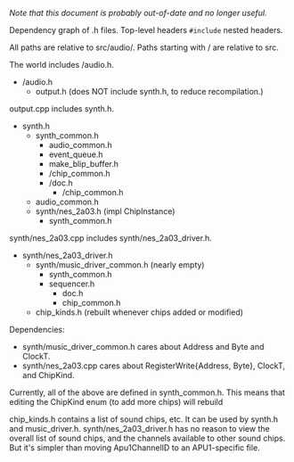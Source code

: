 *Note that this document is probably out-of-date and no longer useful.*

Dependency graph of .h files. Top-level headers `#include` nested headers.

All paths are relative to src/audio/. Paths starting with / are relative to src.

The world includes /audio.h.

- /audio.h
    - output.h (does NOT include synth.h, to reduce recompilation.)

output.cpp includes synth.h.

- synth.h
    - synth_common.h
        - audio_common.h
        - event_queue.h
        - make_blip_buffer.h
        - /chip_common.h
        - /doc.h
            - /chip_common.h
    - audio_common.h
    - synth/nes_2a03.h (impl ChipInstance)
        - synth_common.h

synth/nes_2a03.cpp includes synth/nes_2a03_driver.h.

- synth/nes_2a03_driver.h
    - synth/music_driver_common.h (nearly empty)
        - synth_common.h
        - sequencer.h
            - doc.h
            - chip_common.h
    - chip_kinds.h (rebuilt whenever chips added or modified)

Dependencies:

- synth/music_driver_common.h cares about Address and Byte and ClockT.
- synth/nes_2a03.cpp cares about RegisterWrite{Address, Byte}, ClockT, and ChipKind.

Currently, all of the above are defined in synth_common.h. This means that editing the ChipKind enum (to add more chips) will rebuild

chip_kinds.h contains a list of sound chips, etc. It can be used by synth.h and music_driver.h. synth/nes_2a03_driver.h has no reason to view the overall list of sound chips, and the channels available to other sound chips. But it's simpler than moving Apu1ChannelID to an APU1-specific file.
